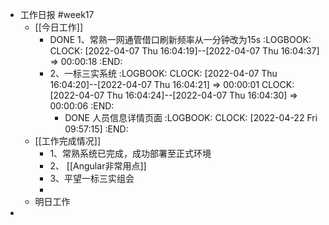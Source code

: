 - 工作日报 #week17
	- [[今日工作]]
		- DONE 1、常熟一网通管借口刷新频率从一分钟改为15s
		  :LOGBOOK:
		  CLOCK: [2022-04-07 Thu 16:04:19]--[2022-04-07 Thu 16:04:37] =>  00:00:18
		  :END:
		- 2、一标三实系统
		  :LOGBOOK:
		  CLOCK: [2022-04-07 Thu 16:04:20]--[2022-04-07 Thu 16:04:21] =>  00:00:01
		  CLOCK: [2022-04-07 Thu 16:04:24]--[2022-04-07 Thu 16:04:30] =>  00:00:06
		  :END:
			- DONE 人员信息详情页面
			  :LOGBOOK:
			  CLOCK: [2022-04-22 Fri 09:57:15]
			  :END:
	- [[工作完成情况]]
		- 1、常熟系统已完成，成功部署至正式环境
		- 2、 [[Angular非常用点]]
		- 3、平望一标三实组会
		-
	- 明日工作
-